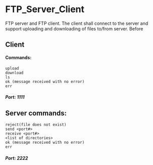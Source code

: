 # FTP_Server_Client
FTP server and FTP client. The client shall connect to the server and support uploading and downloading of files to/from server. Before

## Client 

#### Commands:
	upload
	download
	ls
	ok (message received with no error)
	err
##### Port: 1111

## Server commands:
	reject(file does not exist)
	send <port#>
	receive <port#>
	<list of directories>
	ok (message received with no error)
	err
##### Port: 2222

